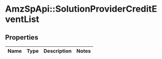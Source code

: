 # AmzSpApi::SolutionProviderCreditEventList

## Properties
Name | Type | Description | Notes
------------ | ------------- | ------------- | -------------

